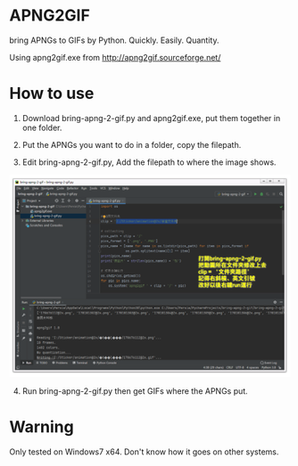 # APNG2GIF
bring APNGs to GIFs by Python. Quickly. Easily. Quantity.

Using apng2gif.exe from http://apng2gif.sourceforge.net/

# How to use
1. Download bring-apng-2-gif.py and apng2gif.exe, put them together in one folder.

2. Put the APNGs you want to do in a folder, copy the filepath.

3. Edit bring-apng-2-gif.py, Add the filepath to where the image shows.

![IMAGE](https://github.com/persia7emily/APNG2GIF/raw/main/howtouse.png)

4. Run bring-apng-2-gif.py then get GIFs where the APNGs put.

# Warning
Only tested on Windows7 x64.
Don't know how it goes on other systems.
